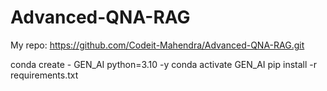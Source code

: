 # Advanced-QNA-RAG

My repo: https://github.com/Codeit-Mahendra/Advanced-QNA-RAG.git



conda create - GEN_AI python=3.10 -y
conda activate GEN_AI
pip install -r requirements.txt


